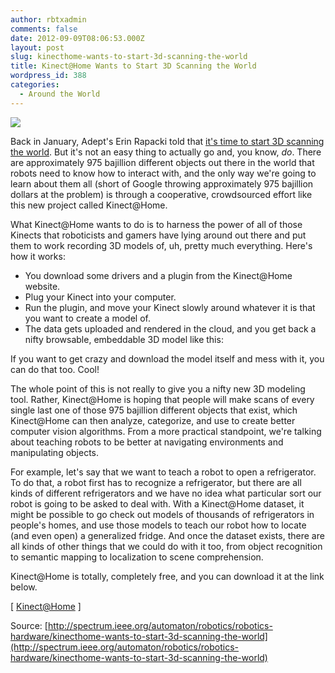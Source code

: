 ```yaml
---
author: rbtxadmin
comments: false
date: 2012-09-09T08:06:53.000Z
layout: post
slug: kinecthome-wants-to-start-3d-scanning-the-world
title: Kinect@Home Wants to Start 3D Scanning the World
wordpress_id: 388
categories:
  - Around the World
---
```


[![](http://robotix.in/blog/wp-content/uploads/2012/09/kinectathome-13462326486002-300x238.jpg)](http://robotix.in/blog/wp-content/uploads/2012/09/kinectathome-13462326486002.jpg)

Back in January, Adept's Erin Rapacki told that [it's time to start 3D scanning the world](http://spectrum.ieee.org/automaton/robotics/robotics-software/its-time-to-start-3d-scanning-the-world).  But it's not an easy thing to actually go and, you know, _do_. There are approximately 975 bajillion different objects out there in the world that robots need to know how to interact with, and the only way we're going to learn about them all (short of Google throwing approximately 975 bajillion dollars at the problem) is through a cooperative, crowdsourced effort like this new project called Kinect@Home.

What Kinect@Home wants to do is to harness the power of all of those Kinects that roboticists and gamers have lying around out there and put them to work recording 3D models of, uh, pretty much everything. Here's how it works:
- You download some drivers and a plugin from the Kinect@Home website.
- Plug your Kinect into your computer.
- Run the plugin, and move your Kinect slowly around whatever it is that you want to create a model of.
- The data gets uploaded and rendered in the cloud, and you get back a nifty browsable, embeddable 3D model like this:

If you want to get crazy and download the model itself and mess with it, you can do that too. Cool!

The whole point of this is not really to give you a nifty new 3D modeling tool. Rather, Kinect@Home is hoping that people will make scans of every single last one of those 975 bajillion different objects that exist, which Kinect@Home can then analyze, categorize, and use to create better computer vision algorithms. From a more practical standpoint, we're talking about teaching robots to be better at navigating environments and manipulating objects.

For example, let's say that we want to teach a robot to open a refrigerator. To do that, a robot first has to recognize a refrigerator, but there are all kinds of different refrigerators and we have no idea what particular sort our robot is going to be asked to deal with. With a Kinect@Home dataset, it might be possible to go check out models of thousands of refrigerators in people's homes, and use those models to teach our robot how to locate (and even open) a generalized fridge. And once the dataset exists, there are all kinds of other things that we could do with it too, from object recognition to semantic mapping to localization to scene comprehension.

Kinect@Home is totally, completely free, and you can download it at the link below.

[ [Kinect@Home](http://www.kinectathome.com/) ]

Source: [http://spectrum.ieee.org/automaton/robotics/robotics-hardware/kinecthome-wants-to-start-3d-scanning-the-world](http://spectrum.ieee.org/automaton/robotics/robotics-hardware/kinecthome-wants-to-start-3d-scanning-the-world)
